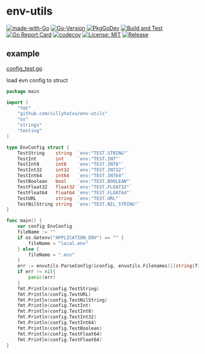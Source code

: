 # env-utils

[![made-with-Go](https://img.shields.io/badge/Made%20with-Go-1f425f.svg)](http://golang.org)
[![Go-Version](https://img.shields.io/github/go-mod/go-version/gomods/athens.svg)](https://github.com/sillyhatxu/env-utils)
[![PkgGoDev](https://pkg.go.dev/badge/github.com/sillyhatxu/env-utils)](https://pkg.go.dev/github.com/sillyhatxu/env-utils)
[![Build and Test](https://github.com/sillyhatxu/env-utils/workflows/Build%20and%20Test/badge.svg?branch=master&event=push)](https://github.com/sillyhatxu/env-utils/actions)
[![Go Report Card](https://goreportcard.com/badge/github.com/sillyhatxu/env-utils)](https://goreportcard.com/report/github.com/sillyhatxu/env-utils)
[![codecov](https://codecov.io/gh/sillyhatxu/env-utils/branch/master/graph/badge.svg)](https://codecov.io/gh/sillyhatxu/env-utils)
[![License: MIT](https://img.shields.io/badge/License-MIT-blue.svg)](https://choosealicense.com/licenses/mit/)
[![Release](https://img.shields.io/github/release/sillyhatxu/env-utils.svg?style=flat-square)](https://github.com/sillyhatxu/env-utils/releases)

## example

[config_test.go](https://github.com/sillyhatxu/env-utils/blob/master/config_test.go)

load evn config to struct

```go
package main

import (
    "fmt"
    "github.com/sillyhatxu/env-utils"
	"os"
	"strings"
	"testing"
)

type EnvConfig struct {
	TestString    string  `env:"TEST.STRING"`
	TestInt       int     `env:"TEST.INT"`
	TestInt8      int8    `env:"TEST.INT8"`
	TestInt32     int32   `env:"TEST.INT32"`
	TestInt64     int64   `env:"TEST.INT64"`
	TestBoolean   bool    `env:"TEST.BOOLEAN"`
	TestFloat32   float32 `env:"TEST.FLOAT32"`
	TestFloat64   float64 `env:"TEST.FLOAT64"`
	TestURL       string  `env:"TEST.URL"`
	TestNilString string  `env:"TEST.NIL_STRING"`
}

func main() {
	var config EnvConfig
	fileName := ""
	if os.Getenv("APPLICATION_ENV") == "" {
		fileName = "local.env"
	} else {
		fileName = ".env"
	}
	err := envutils.ParseConfig(&config, envutils.Filenames([]string{fileName}))
    if err != nil{
        panic(err)
    }
    fmt.Println(config.TestString)
    fmt.Println(config.TestURL)
    fmt.Println(config.TestNilString)
    fmt.Println(config.TestInt)
    fmt.Println(config.TestInt8)
    fmt.Println(config.TestInt32)
    fmt.Println(config.TestInt64)
    fmt.Println(config.TestBoolean)
    fmt.Println(config.TestFloat64)
    fmt.Println(config.TestFloat64)
}
```
